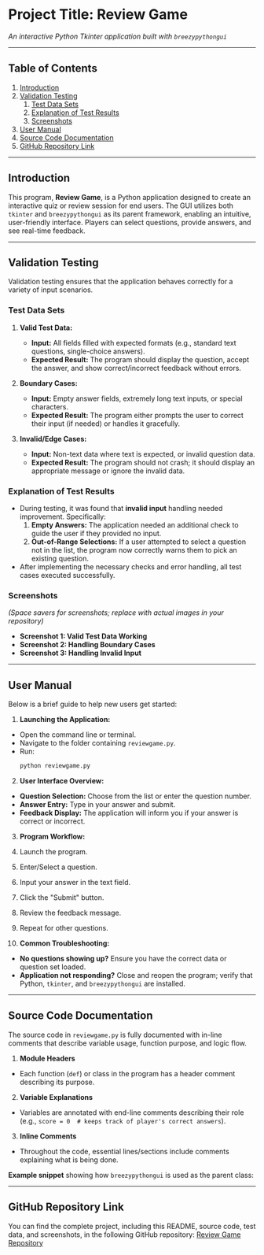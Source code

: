 # Project Title: **Review Game**  
*An interactive Python Tkinter application built with `breezypythongui`*

---

## Table of Contents  
1. [Introduction](#introduction)  
2. [Validation Testing](#validation-testing)  
   1. [Test Data Sets](#test-data-sets)  
   2. [Explanation of Test Results](#explanation-of-test-results)  
   3. [Screenshots](#screenshots)  
3. [User Manual](#user-manual)  
4. [Source Code Documentation](#source-code-documentation)  
5. [GitHub Repository Link](#github-repository-link)  

---

## Introduction  
This program, **Review Game**, is a Python application designed to create an interactive quiz or review session for end users. The GUI utilizes both `tkinter` and `breezypythongui` as its parent framework, enabling an intuitive, user-friendly interface. Players can select questions, provide answers, and see real-time feedback.

---

## Validation Testing  
Validation testing ensures that the application behaves correctly for a variety of input scenarios.

### Test Data Sets  
1. **Valid Test Data:**  
   - **Input:** All fields filled with expected formats (e.g., standard text questions, single-choice answers).  
   - **Expected Result:** The program should display the question, accept the answer, and show correct/incorrect feedback without errors.

2. **Boundary Cases:**  
   - **Input:** Empty answer fields, extremely long text inputs, or special characters.  
   - **Expected Result:** The program either prompts the user to correct their input (if needed) or handles it gracefully.

3. **Invalid/Edge Cases:**  
   - **Input:** Non-text data where text is expected, or invalid question data.  
   - **Expected Result:** The program should not crash; it should display an appropriate message or ignore the invalid data.

### Explanation of Test Results  
- During testing, it was found that **invalid input** handling needed improvement. Specifically:  
  1. **Empty Answers:** The application needed an additional check to guide the user if they provided no input.  
  2. **Out-of-Range Selections:** If a user attempted to select a question not in the list, the program now correctly warns them to pick an existing question.  
- After implementing the necessary checks and error handling, all test cases executed successfully.

### Screenshots  
*(Space savers for screenshots; replace with actual images in your repository)*

- **Screenshot 1: Valid Test Data Working**  
- **Screenshot 2: Handling Boundary Cases**
- **Screenshot 3: Handling Invalid Input**


---

## User Manual  
Below is a brief guide to help new users get started:

1. **Launching the Application:**  
 - Open the command line or terminal.  
 - Navigate to the folder containing `reviewgame.py`.  
 - Run:  
   ```bash
   python reviewgame.py
   ```
2. **User Interface Overview:**  
 - **Question Selection:** Choose from the list or enter the question number.  
 - **Answer Entry:** Type in your answer and submit.  
 - **Feedback Display:** The application will inform you if your answer is correct or incorrect.  

3. **Program Workflow:**  
 1. Launch the program.  
 2. Enter/Select a question.  
 3. Input your answer in the text field.  
 4. Click the "Submit" button.  
 5. Review the feedback message.  
 6. Repeat for other questions.  

4. **Common Troubleshooting:**  
 - **No questions showing up?** Ensure you have the correct data or question set loaded.  
 - **Application not responding?** Close and reopen the program; verify that Python, `tkinter`, and `breezypythongui` are installed.

---

## Source Code Documentation  
The source code in `reviewgame.py` is fully documented with in-line comments that describe variable usage, function purpose, and logic flow.

1. **Module Headers**  
 - Each function (`def`) or class in the program has a header comment describing its purpose.  
2. **Variable Explanations**  
 - Variables are annotated with end-line comments describing their role (e.g., `score = 0  # keeps track of player's correct answers`).  
3. **Inline Comments**  
 - Throughout the code, essential lines/sections include comments explaining what is being done.

**Example snippet** showing how `breezypythongui` is used as the parent class:

---

## GitHub Repository Link

You can find the complete project, including this README, source code, test data, and screenshots, in the following GitHub repository:
[Review Game Repository](https://github.com/alo77/SDEV140)

